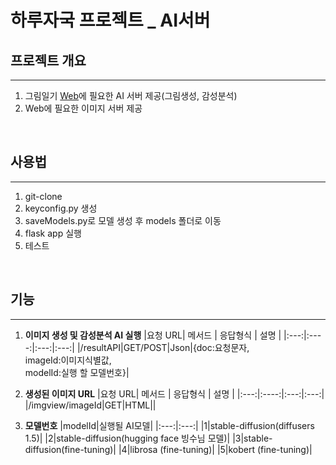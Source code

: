 # **하루자국 프로젝트 _ AI서버**

## **프로젝트 개요**
---
1. 그림일기 [Web](https://github.com/TaeUkChu/VueDjango-Webpack1)에 필요한 AI 서버 제공(그림생성, 감성분석)
2. Web에 필요한 이미지 서버 제공

&nbsp;
## **사용법**
___
1. git-clone
2. keyconfig.py 생성
3. saveModels.py로 모델 생성 후 models 폴더로 이동
4. flask app 실행
5. 테스트

&nbsp;
## **기능**
---
1. **이미지 생성 및 감성분석 AI 실행**
    |요청 URL| 메서드 | 응답형식 | 설명 |
    |:---:|:----:|:---:|:---:|
    |/resultAPI|GET/POST|Json|{doc:요청문자,<br>imageId:이미지식별값, <br>modelId:실행 할 모델번호}|

2. **생성된 이미지 URL**
    |요청 URL| 메서드 | 응답형식 | 설명 |
    |:---:|:----:|:---:|:---:|
    |/imgview/imageId|GET|HTML||

3. **모델번호**
    |modelId|실행될 AI모델|
    |:---:|:---:|
    |1|stable-diffusion(diffusers 1.5)|
    |2|stable-diffusion(hugging face 빙수님 모델)|
    |3|stable-diffusion(fine-tuning)|
    |4|librosa (fine-tuning)|
    |5|kobert (fine-tuning)|
